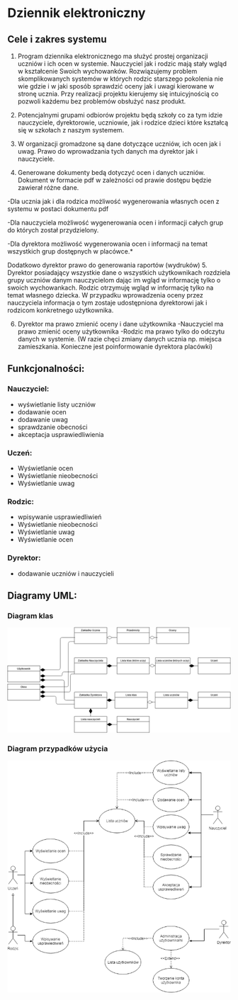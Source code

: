 # Dziennik elektroniczny
## Cele i zakres systemu

 
1. Program dziennika elektronicznego ma służyć prostej organizacji uczniów i ich ocen w systemie. Nauczyciel jak i rodzic mają stały wgląd w kształcenie Swoich wychowanków. Rozwiązujemy problem skomplikowanych systemów w których rodzic starszego pokolenia nie wie gdzie i w jaki sposób sprawdzić oceny jak i uwagi kierowane w stronę ucznia. Przy realizacji projektu kierujemy się intuicyjnością co pozwoli każdemu bez problemów obsłużyć nasz produkt. 
 

2. Potencjalnymi grupami odbiorów projektu będą szkoły co za tym idzie nauczyciele, dyrektorowie, uczniowie, jak i rodzice dzieci które kształcą się w szkołach z naszym systemem.

3. W organizacji gromadzone są dane dotyczące uczniów, ich ocen jak i uwag. Prawo do wprowadzania tych danych ma dyrektor jak i nauczyciele. 

4. Generowane dokumenty bedą dotyczyć ocen i danych uczniów. Dokument w formacie pdf w zależności od prawie dostępu będzie zawierał różne dane.

-Dla ucznia jak i dla rodzica możliwość wygenerowania własnych ocen z systemu w postaci dokumentu pdf 

-Dla nauczyciela możliwość wygenerowania ocen i informacji całych grup do których został przydzielony.

-Dla dyrektora możliwość wygenerowania ocen i informacji na temat wszystkich grup dostępnych w placówce.*

Dodatkowo dyrektor prawo do generowania raportów (wydruków)
5. Dyrektor posiadający wszystkie dane o wszystkich użytkownikach rozdziela grupy uczniów danym nauczycielom dając im wgląd w informację tylko o swoich wychowankach. Rodzic otrzymuję wgląd w informację tylko na temat własnego dziecka. W przypadku wprowadzenia oceny przez nauczyciela informacja o tym zostaje udostępniona dyrektorowi jak i rodzicom konkretnego użytkownika.

6. Dyrektor ma prawo zmienić oceny i dane użytkownika
   -Nauczyciel ma prawo zmienić oceny użytkownika
   -Rodzic ma prawo tylko do odczytu danych w systemie. 
    (W razie chęci zmiany danych ucznia np. miejsca zamieszkania. Konieczne jest poinformowanie dyrektora placówki)

	
## Funkcjonalności:
### Nauczyciel:
- wyświetlanie listy uczniów
- dodawanie ocen
- dodawanie uwag
- sprawdzanie obecności
- akceptacja usprawiedliwienia

### Uczeń:
- Wyświetlanie ocen
- Wyświetlanie nieobecności
- Wyświetlanie uwag

### Rodzic:
- wpisywanie usprawiedliwień
- Wyświetlanie nieobecności
- Wyświetlanie uwag
- Wyświetlanie ocen

### Dyrektor:
- dodawanie uczniów i nauczycieli

## Diagramy UML:
### Diagram klas
![Diagram klas](https://github.com/mjochab/PZ_2019_Lab2_Gr4/blob/master/Diagramy/klas.jpg)
### Diagram przypadków użycia
![Diagram przypadków użycia](https://github.com/mjochab/PZ_2019_Lab2_Gr4/blob/master/Diagramy/przypadki.png)
